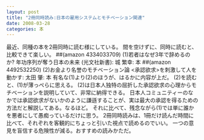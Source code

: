 ```yaml
---
layout: post
title: "2冊同時読み:日本の雇用システムとモチベーション関連"
date: 2008-03-28
categories: 本
---
```

最近、同種の本を2冊同時に読む様にしている。
間を空けずに、同時に読むと、比較できて楽しい。
##(amazon 4334033709)  (1)若者はなぜ3年で辞めるのか? 年功序列が奪う日本の未来 (光文社新書): 城 繁幸: 本
##(amazon 4492532250)  (2)お金より名誉のモチベーション論 <承認欲求>を刺激して人を動かす: 太田 肇: 本
有名な(1)より(2)のほうが、はるかに内容が上だ。
(2)を読むと、(1)が薄っぺらに思える。
(2)は日本人独特の屈折した承認欲求の心理からモチベーションを説明していて、非常に納得できる。
日本人コミュニティーのなかでは承認欲求がないかのように謙遜することが、実は最大の承認を得るための方法だと解説してある。なるほど。
それに比べて、残念ながら(1)では単に誰かを悪者にして愚痴っているだけに思う。
2冊同時読みは、1冊だけ読んだ時間に比べて、それぞれを客観的にちょっと引いた視点で読めるのでいい。
一つの意見を盲信する危険性が減る。おすすめの読みかただ。
